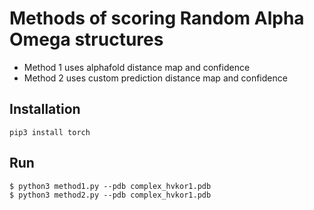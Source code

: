 # Methods of scoring Random Alpha Omega structures

* Method 1 uses alphafold distance map and confidence
* Method 2 uses custom prediction distance map and confidence

## Installation

    pip3 install torch


## Run

    $ python3 method1.py --pdb complex_hvkor1.pdb
    $ python3 method2.py --pdb complex_hvkor1.pdb
